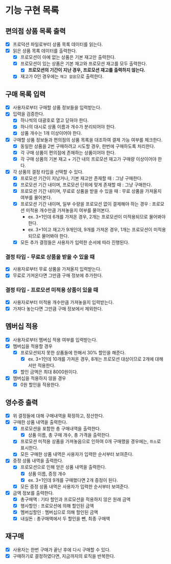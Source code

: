 # 기능 구현 목록

## 편의점 상품 목록 출력

- [x] 프로덕션 파일로부터 상품 목록 데이터를 읽는다.
- [x] 읽은 상품 목록 데이터를 출력한다.
  - [x] 프로모션이 아예 없는 상품은 기본 재고만 출력한다.
  - [x] 프로모션이 있는 상품은 기본 재고와 프로모션 재고를 모두 출력한다.
    - [x] **프로모션의 기간이 지난 경우, 프로모션 재고를 출력하지 않는다.**
  - [x] 재고가 0인 경우에는 `재고 없음`으로 출력한다.

## 구매 목록 입력

- [x] 사용자로부터 구매할 상품 정보들을 입력받는다.
- [x] 입력을 검증한다.
  - [x] 하나씩의 대괄호로 열고 닫혀야 한다.
  - [x] 하나의 대시로 상품 이름과 개수가 분리되어야 한다.
  - [x] 상품 개수는 1개 이상이어야 한다.
- [x] 구매할 상품 정보들과 편의점의 상품 목록을 대조하여 결제 가능 여부를 체크한다.
  - [x] 동일한 상품을 2번 구매하려고 시도할 경우, 한번에 구매하도록 처리한다.
  - [x] 각 구매 상품이 편의점에 존재하는 상품이어야 한다.
  - [x] 각 구매 상품의 기본 재고 + 기간 내의 프로모션 재고가 구매량 이상이어야 한다.
- [x] 각 상품의 결정 타입을 선택할 수 있다.
  - [x] 프로모션 기간이 지났거나, 기본 재고만 존재할 때 : 그냥 구매한다.
  - [x] 프로모션 기간 내이며, 프로모션 단위에 맞게 존재할 때 : 그냥 구매한다.
  - [x] 프로모션 기간 내이며, 무료로 상품을 받을 수 있을 때 : 무료 상품을 가져올지 여부를 물어본다.
  - [x] 프로모션 기간 내이며, 일부 수량을 프로모션 없이 결제해야 하는 경우 : 프로모션 미적용 개수만큼 가져놓을지 여부를 물어본다.
    - ex. 3+1인데 6개를 가져온 경우, 2개는 프로모션이 미적용되므로 물어봐야 한다.
    - ex. 3+1이고 재고가 9개인데, 9개를 가져온 경우, 1개는 프로모션이 미적용되므로 물어봐야 한다.
  - [x] 모든 추가 결정들은 사용자가 입력한 순서에 따라 진행된다.

### 결정 타입 - 무료로 상품을 받을 수 있을 때

- [x] 사용자로부터 무료 상품을 가져올지 입력받는다.
- [x] 무료로 가져온다면 그만큼 구매 정보에 추가한다.

### 결정 타입 - 프로모션 미적용 상품이 있을 때

- [x] 사용자로부터 미적용 개수만큼 가져놓을지 입력받는다.
- [x] 가져다 놓는다면 그만큼 구매 정보에서 제외한다.

## 멤버십 적용

- [x] 사용자로부터 멤버십 적용 여부를 입력받는다.
- [x] 멤버십을 적용할 경우
  - [x] 프로모션되지 못한 상품들에 한해서 30% 할인을 해준다.
    - [x] ex. 3+1인데 10개를 가져온 경우, 8개는 프로모션 대상이므로 2개에 대해서만 적용한다.
  - [x] 할인 금액은 최대 8000원이다.
- [x] 멤버십을 적용하지 않을 경우
  - [x] 0원 할인을 적용한다.

## 영수증 출력

- [x] 위 결정들에 대해 구매내역을 확정하고, 정산한다.
- [x] 구매한 상품 내역을 출력한다.
  - [x] 프로모션을 포함한 총 구매내역을 출력한다.
    - [x] 상품 이름, 총 구매 개수, 총 가격을 출력한다.
  - [x] 프로모션 미적용 상품을 가져놓음으로 인하여 0개 구매했을 경우에는, `취소`로 표시한다.
  - [x] 모든 구매한 상품 내역은 사용자가 입력한 순서부터 보여준다.
- [x] 증정 상품 내역을 출력한다.
  - [x] 프로모션으로 인해 얻은 상품 내역을 출력한다.
    - [x] 상품 이름, 증정 개수
    - [x] ex. 3+1인데 9개를 구매했다면 2개 증정이 된다.
  - [x] 모든 증정 상품 내역은 사용자가 입력한 순서부터 보여준다.
- [x] 금액 정보를 출력한다.
  - [x] 총구매액 : 기타 할인과 프로모션을 적용하지 않은 원래 금액
  - [x] 행사할인 : 프로모션에 의해 할인된 금액
  - [x] 멤버십할인 : 멤버십으로 의해 할인된 금액
  - [x] 내실돈 : 총구매액에서 두 할인을 뺀, 최종 구매액

## 재구매

- [x] 사용자는 한번 구매가 끝난 후에 다시 구매할 수 있다.
- [x] 구매하기로 결정하였다면, 지금까지의 로직을 반복한다.
